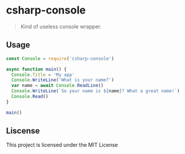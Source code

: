 # csharp-console
> Kind of useless console wrapper.

## Usage
```js
const Console = require('csharp-console')

async function main() {
  Console.Title = 'My app'
  Console.WriteLine('What is your name?')
  var name = await Console.ReadLine()
  Console.WriteLine(`So your name is ${name}? What a great name!`)
  Console.Read()
}

main()
```

## Liscense
This project is licensed under the MIT License
